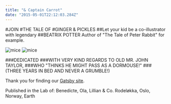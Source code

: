 ```yaml
---
title: "& Captain Carrot"
date: "2015-05-01T22:12:03.284Z"
---
```

#JOIN
#THE TALE OF
#GINGER & PICKLES
##Let your kid be a co-illustrator with legendary
##BEATRIX POTTER
Author of
"The Tale of Peter Rabbit" for example.


![mice](./ginger_cover1.png)
![mice](./ginger_cover2.png)

###DEDICATED
###WITH VERY KIND REGARDS TO OLD MR. JOHN TAYLOR,
###WHO "THINKS HE MIGHT PASS AS A DORMOUSE!"
###(THREE YEARS IN BED AND NEVER A GRUMBLE!)


Thank you for finding our [Gatsby site](https://www.gatsbyjs.org/tutorial/).

Published in the Lab of: Benedicte, Ola, Lillian & Co. Rodeløkka, Oslo, Norway, Earth


